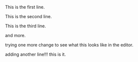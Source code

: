 This is the first line. 

This is the second line.

This is the third line.

and more.

trying one more change to see what this looks like in the editor.

adding another line!!! this is it.
